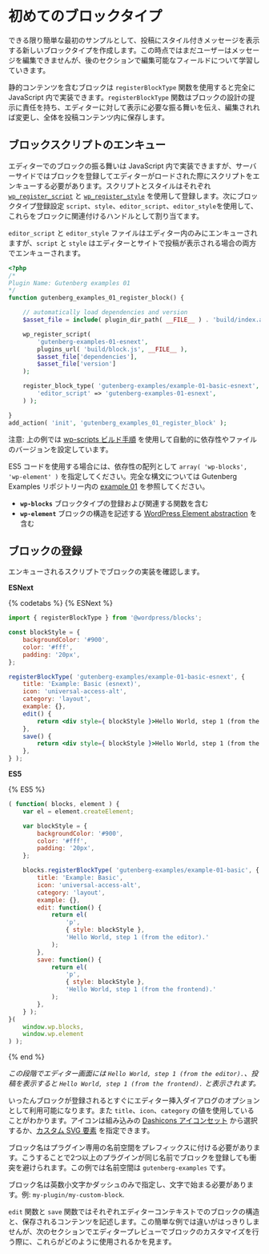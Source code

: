 <!-- 
# Writing Your First Block Type
 -->
# 初めてのブロックタイプ

<!-- 
To keep things simple for our first example, let's create a new block type which displays a styled message in a post. At this point, we won't allow the user to edit the message. We'll learn more about editable fields in later sections.

Blocks containing static content are implemented entirely in JavaScript using the `registerBlockType` function. This function is responsible for specifying the blueprint of a block, describing the behaviors necessary for the editor to understand how it appears, changes when edited, and is ultimately saved in the post's content.
 -->
できる限り簡単な最初のサンプルとして、投稿にスタイル付きメッセージを表示する新しいブロックタイプを作成します。この時点ではまだユーザーはメッセージを編集できませんが、後のセクションで編集可能なフィールドについて学習していきます。

静的コンテンツを含むブロックは `registerBlockType` 関数を使用すると完全に JavaScript 内で実装できます。`registerBlockType` 関数はブロックの設計の提示に責任を持ち、エディターに対して表示に必要な振る舞いを伝え、編集されれば変更し、全体を投稿コンテンツ内に保存します。

<!-- 
## Enqueuing Block Scripts

While the block's editor behaviors are implemented in JavaScript, you'll need to register your block server-side to ensure that the script is enqueued when the editor loads. Register scripts and styles using [`wp_register_script`](https://developer.wordpress.org/reference/functions/wp_register_script/) and [`wp_register_style`](https://developer.wordpress.org/reference/functions/wp_register_style/), then assign these as handles associated with your block using the `script`, `style`, `editor_script`, and `editor_style` block type registration settings. 

The `editor_script` and `editor_style` files will only be enqueued in the editor, while the `script` and `style` will be enqueued both in the editor and when viewing a post on the front of your site.
 -->
## ブロックスクリプトのエンキュー

エディターでのブロックの振る舞いは JavaScript 内で実装できますが、サーバーサイドではブロックを登録してエディターがロードされた際にスクリプトをエンキューする必要があります。スクリプトとスタイルはそれぞれ [`wp_register_script`](https://developer.wordpress.org/reference/functions/wp_register_script/) と [`wp_register_style`](https://developer.wordpress.org/reference/functions/wp_register_style/) を使用して登録します。次にブロックタイプ登録設定 `script`、`style`、`editor_script`、`editor_style`を使用して、これらをブロックに関連付けるハンドルとして割り当てます。 

`editor_script` と `editor_style` ファイルはエディター内のみにエンキューされますが、`script` と `style` はエディターとサイトで投稿が表示される場合の両方でエンキューされます。

```php
<?php
/*
Plugin Name: Gutenberg examples 01
*/
function gutenberg_examples_01_register_block() {

	// automatically load dependencies and version
	$asset_file = include( plugin_dir_path( __FILE__ ) . 'build/index.asset.php');

	wp_register_script(
		'gutenberg-examples-01-esnext',
		plugins_url( 'build/block.js', __FILE__ ),
		$asset_file['dependencies'],
		$asset_file['version']
	);

	register_block_type( 'gutenberg-examples/example-01-basic-esnext', array(
		'editor_script' => 'gutenberg-examples-01-esnext',
	) );

}
add_action( 'init', 'gutenberg_examples_01_register_block' );
```

<!-- 
Note the above example, shows using the [wp-scripts build step](/docs/designers-developers/developers/tutorials/javascript/js-build-setup/) that automatically sets dependencies and versions the file. 

If you were using the ES5 code, you would specify `array( 'wp-blocks', 'wp-element' )` as the dependency array. See the [example 01](https://github.com/WordPress/gutenberg-examples/blob/master/01-basic/index.php) in Gutenberg Examples repository for full syntax.

- __`wp-blocks`__ includes block type registration and related functions
- __`wp-element`__ includes the [WordPress Element abstraction](/packages/element/README.md) for describing the structure of your blocks
 -->
注意: 上の例では [wp-scripts ビルド手順](https://ja.wordpress.org/team/handbook/block-editor/tutorials/javascript/js-build-setup/) を使用して自動的に依存性やファイルのバージョンを設定しています。 

ES5 コードを使用する場合には、依存性の配列として `array( 'wp-blocks', 'wp-element' )` を指定してください。完全な構文については Gutenberg Examples リポジトリー内の [example 01](https://github.com/WordPress/gutenberg-examples/blob/master/01-basic/index.php) を参照してください。

- __`wp-blocks`__ ブロックタイプの登録および関連する関数を含む
- __`wp-element`__ ブロックの構造を記述する [WordPress Element abstraction](/packages/element/README.md) を含む

<!-- 
## Registering the Block

With the script enqueued, let's look at the implementation of the block itself:
 -->

## ブロックの登録

エンキューされるスクリプトでブロックの実装を確認します。

**ESNext**

{% codetabs %}
{% ESNext %}
```jsx
import { registerBlockType } from '@wordpress/blocks';

const blockStyle = {
	backgroundColor: '#900',
	color: '#fff',
	padding: '20px',
};

registerBlockType( 'gutenberg-examples/example-01-basic-esnext', {
	title: 'Example: Basic (esnext)',
	icon: 'universal-access-alt',
	category: 'layout',
	example: {},
	edit() {
		return <div style={ blockStyle }>Hello World, step 1 (from the editor).</div>;
	},
	save() {
		return <div style={ blockStyle }>Hello World, step 1 (from the frontend).</div>;
	},
} );
```

**ES5**

{% ES5 %}
```js
( function( blocks, element ) {
	var el = element.createElement;

	var blockStyle = {
		backgroundColor: '#900',
		color: '#fff',
		padding: '20px',
	};

	blocks.registerBlockType( 'gutenberg-examples/example-01-basic', {
		title: 'Example: Basic',
		icon: 'universal-access-alt',
		category: 'layout',
		example: {},
		edit: function() {
			return el(
				'p',
				{ style: blockStyle },
				'Hello World, step 1 (from the editor).'
			);
		},
		save: function() {
			return el(
				'p',
				{ style: blockStyle },
				'Hello World, step 1 (from the frontend).'
			);
		},
	} );
}(
	window.wp.blocks,
	window.wp.element
) );
```
{% end %}

<!-- 
_By now you should be able to see `Hello World, step 1 (from the editor).` in the admin side and `Hello World, step 1 (from the frontend).` on the frontend side._

Once a block is registered, you should immediately see that it becomes available as an option in the editor inserter dialog, using values from `title`, `icon`, and `category` to organize its display. You can choose an icon from any included in the built-in [Dashicons icon set](https://developer.wordpress.org/resource/dashicons/), or provide a [custom svg element](/docs/designers-developers/developers/block-api/block-registration.md#icon-optional).

A block name must be prefixed with a namespace specific to your plugin. This helps prevent conflicts when more than one plugin registers a block with the same name. In this example, the namespace is `gutenberg-examples`.

Block names _must_ include only lowercase alphanumeric characters or dashes and start with a letter. Example: `my-plugin/my-custom-block`.

The `edit` and `save` functions describe the structure of your block in the context of the editor and the saved content respectively. While the difference is not obvious in this simple example, in the following sections we'll explore how these are used to enable customization of the block in the editor preview.
 -->
_この段階でエディター画面には `Hello World, step 1 (from the editor).`、投稿を表示すると `Hello World, step 1 (from the frontend).` と表示されます。_

いったんブロックが登録されるとすぐにエディター挿入ダイアログのオプションとして利用可能になります。また `title`、`icon`、`category` の値を使用していることがわかります。アイコンは組み込みの [Dashicons アイコンセット](https://developer.wordpress.org/resource/dashicons/) から選択するか、[カスタム SVG 要素](https://developer.wordpress.org/block-editor/designers-developers/developers/block-api/block-registration/#icon-optional) を指定できます。

ブロック名はプラグイン専用の名前空間をプレフィックスに付ける必要があります。こうすることで2つ以上のプラグインが同じ名前でブロックを登録しても衝突を避けられます。この例では名前空間は `gutenberg-examples` です。

ブロック名は英数小文字かダッシュのみで指定し、文字で始まる必要があります。例: `my-plugin/my-custom-block`.

`edit` 関数と `save` 関数ではそれぞれエディターコンテキストでのブロックの構造と、保存されるコンテンツを記述します。この簡単な例では違いがはっきりしませんが、次のセクションでエディタープレビューでブロックのカスタマイズを行う際に、これらがどのように使用されるかを見ます。


